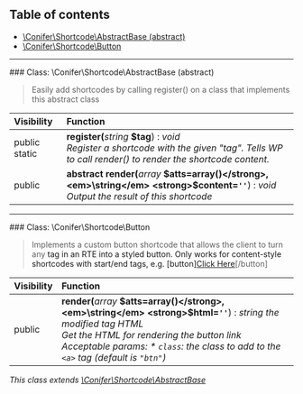 ## Table of contents

- [\Conifer\Shortcode\AbstractBase (abstract)](#class-conifershortcodeabstractbase-abstract)
- [\Conifer\Shortcode\Button](#class-conifershortcodebutton)

<hr /><a id="class-conifershortcodeabstractbase-abstract"></a>
### Class: \Conifer\Shortcode\AbstractBase (abstract)

> Easily add shortcodes by calling register() on a class that implements this abstract class

| Visibility | Function |
|:-----------|:---------|
| public static | <strong>register(</strong><em>string</em> <strong>$tag</strong>)</strong> : <em>void</em><br /><em>Register a shortcode with the given "tag". Tells WP to call render() to render the shortcode content.</em> |
| public | <strong>abstract render(</strong><em>array</em> <strong>$atts=array()</strong>, <em>\string</em> <strong>$content=`''`</strong>)</strong> : <em>void</em><br /><em>Output the result of this shortcode</em> |

<hr /><a id="class-conifershortcodebutton"></a>
### Class: \Conifer\Shortcode\Button

> Implements a custom button shortcode that allows the client to turn any <a> tag in an RTE into a styled button. Only works for content-style shortcodes with start/end tags, e.g. [button]<a href="...">Click Here</a>[/button]

| Visibility | Function |
|:-----------|:---------|
| public | <strong>render(</strong><em>array</em> <strong>$atts=array()</strong>, <em>\string</em> <strong>$html=`''`</strong>)</strong> : <em>string the modified <a> tag HTML</em><br /><em>Get the HTML for rendering the button link Acceptable params: * `class`: the class to add to the `<a>` tag (default is `"btn"`)</em> |

*This class extends [\Conifer\Shortcode\AbstractBase](#class-conifershortcodeabstractbase-abstract)*

